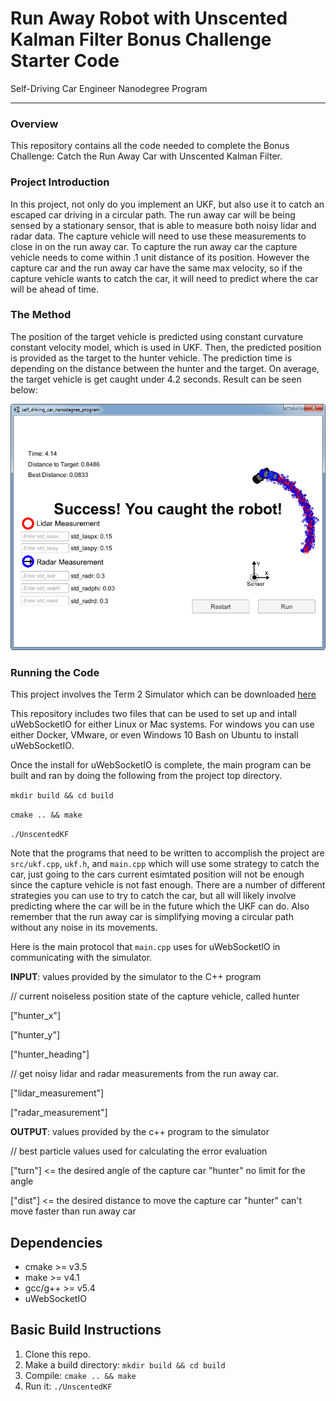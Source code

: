 # Run Away Robot with Unscented Kalman Filter Bonus Challenge Starter Code
Self-Driving Car Engineer Nanodegree Program

[image1]: ./docs/caught.png "Result"

---

### Overview

This repository contains all the code needed to complete the Bonus Challenge: Catch the Run Away Car with Unscented Kalman Filter.

### Project Introduction

In this project, not only do you implement an UKF, but also use it to catch an escaped car driving in a circular path.
The run away car will be being sensed by a stationary sensor, that is able to measure both noisy lidar and radar data. The capture vehicle will need to use these measurements to close in on the run away car. To capture the run away car the capture vehicle needs to come within .1 unit distance of its position. However the capture car and the run away car have the same max velocity, so if the capture vehicle wants to catch the car, it will need to predict where the car will be ahead of time.

### The Method

The position of the target vehicle is predicted using constant curvature constant velocity model, which is used in UKF. Then, the predicted position is provided as the target to the hunter vehicle. The prediction time is depending on the distance between the hunter and the target. On average, the target vehicle is get caught under 4.2 seconds. Result can be seen below:

![alt text][image1]

### Running the Code

This project involves the Term 2 Simulator which can be downloaded [here](https://github.com/udacity/self-driving-car-sim/releases)

This repository includes two files that can be used to set up and intall uWebSocketIO for either Linux or Mac systems. For windows you can use either Docker, VMware, or even Windows 10 Bash on Ubuntu to install uWebSocketIO.

Once the install for uWebSocketIO is complete, the main program can be built and ran by doing the following from the project top directory.

`mkdir build && cd build`

`cmake .. && make`

`./UnscentedKF`

Note that the programs that need to be written to accomplish the project are `src/ukf.cpp`, `ukf.h`, and `main.cpp` which will use some strategy to catch the car, just going to the cars current esimtated position will not be enough since the capture vehicle is not fast enough. There are a number of different strategies you can use to try to catch the car, but all will likely involve predicting where the car will be in the future which the UKF can do. Also remember that the run away car is simplifying moving a circular path without any noise in its movements.


Here is the main protocol that `main.cpp` uses for uWebSocketIO in communicating with the simulator.

**INPUT**: values provided by the simulator to the C++ program



// current noiseless position state of the capture vehicle, called hunter

["hunter_x"]

["hunter_y"]

["hunter_heading"]

// get noisy lidar and radar measurements from the run away car.

["lidar_measurement"]

["radar_measurement"]


**OUTPUT**: values provided by the c++ program to the simulator

// best particle values used for calculating the error evaluation

["turn"] <= the desired angle of the capture car "hunter" no limit for the angle

["dist"] <= the desired distance to move the capture car "hunter" can't move faster than run away car



## Dependencies

* cmake >= v3.5
* make >= v4.1
* gcc/g++ >= v5.4
* uWebSocketIO

## Basic Build Instructions

1. Clone this repo.
2. Make a build directory: `mkdir build && cd build`
3. Compile: `cmake .. && make`
4. Run it: `./UnscentedKF`
